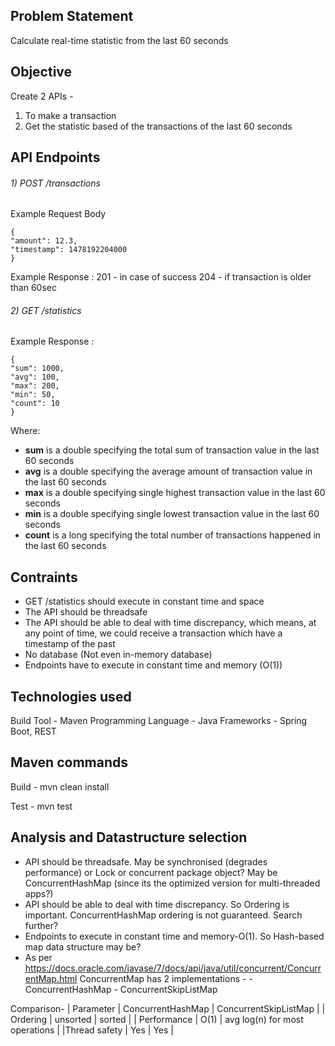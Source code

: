 ## Problem Statement
Calculate real-time statistic from the last 60 seconds

## Objective
Create 2 APIs -
1) To make a transaction
2) Get the statistic based of the transactions of the last 60 seconds

## API Endpoints
###### 1) POST /transactions

Example Request Body
```
{
"amount": 12.3,
"timestamp": 1478192204000
}
```

Example Response : 
201 - in case of success
204 - if transaction is older than 60sec		

###### 2) GET /statistics

Example Response :
```
{
"sum": 1000,
"avg": 100,
"max": 200,
"min": 50,
"count": 10
}
```
Where:
- **sum** is a double specifying the total sum of transaction value in the last 60 seconds
- **avg** is a double specifying the average amount of transaction value in the last 60
seconds
- **max** is a double specifying single highest transaction value in the last 60 seconds
- **min** is a double specifying single lowest transaction value in the last 60 seconds
- **count** is a long specifying the total number of transactions happened in the last 60
seconds

## Contraints
- GET /statistics should execute in constant time and space
- The API should be threadsafe
- The API should be able to deal with time discrepancy, which means, at any point of time, we could receive a transaction which have a timestamp of the past
- No database (Not even in-memory database)
- Endpoints have to execute in constant time and memory (O(1))

## Technologies used
Build Tool - Maven
Programming Language - Java
Frameworks - Spring Boot, REST

## Maven commands
Build - mvn clean install

Test - mvn test

## Analysis and Datastructure selection
- API should be threadsafe. May be synchronised (degrades performance) or Lock or concurrent package object? May be ConcurrentHashMap (since its the optimized version for multi-threaded apps?)
- API should be able to deal with time discrepancy. So Ordering is important. ConcurrentHashMap ordering is not guaranteed. Search further?
- Endpoints to execute in constant time and memory-O(1). So Hash-based map data structure may be?
- As per https://docs.oracle.com/javase/7/docs/api/java/util/concurrent/ConcurrentMap.html ConcurrentMap has 2 implementations -
		- ConcurrentHashMap
		- ConcurrentSkipListMap

Comparison-
|	Parameter	|	ConcurrentHashMap	|	ConcurrentSkipListMap					|
|	Ordering	|	unsorted			|		sorted								|
|  Performance	|	O(1)				|	    avg	log(n)	for most operations		|
|Thread safety 	|	Yes					|		Yes									|




